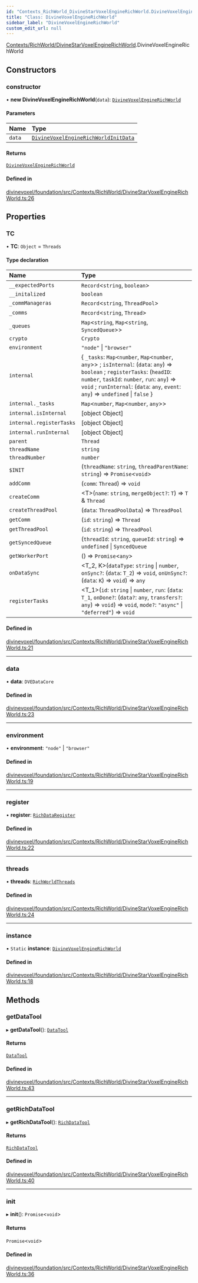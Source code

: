 ```yaml
---
id: "Contexts_RichWorld_DivineStarVoxelEngineRichWorld.DivineVoxelEngineRichWorld"
title: "Class: DivineVoxelEngineRichWorld"
sidebar_label: "DivineVoxelEngineRichWorld"
custom_edit_url: null
---
```


[Contexts/RichWorld/DivineStarVoxelEngineRichWorld](../modules/Contexts_RichWorld_DivineStarVoxelEngineRichWorld.md).DivineVoxelEngineRichWorld

## Constructors

### constructor

• **new DivineVoxelEngineRichWorld**(`data`): [`DivineVoxelEngineRichWorld`](Contexts_RichWorld_DivineStarVoxelEngineRichWorld.DivineVoxelEngineRichWorld.md)

#### Parameters

| Name | Type |
| :------ | :------ |
| `data` | [`DivineVoxelEngineRichWorldInitData`](../modules/Contexts_RichWorld_DivineStarVoxelEngineRichWorld.md#divinevoxelenginerichworldinitdata) |

#### Returns

[`DivineVoxelEngineRichWorld`](Contexts_RichWorld_DivineStarVoxelEngineRichWorld.DivineVoxelEngineRichWorld.md)

#### Defined in

[divinevoxel/foundation/src/Contexts/RichWorld/DivineStarVoxelEngineRichWorld.ts:26](https://github.com/lucasdamianjohnson/DivineVoxelEngine/blob/596fa7391478620ed460dfb4856ff0a763b91c49/divinevoxel/foundation/src/Contexts/RichWorld/DivineStarVoxelEngineRichWorld.ts#L26)

## Properties

### TC

• **TC**: `Object` = `Threads`

#### Type declaration

| Name | Type |
| :------ | :------ |
| `__expectedPorts` | `Record`\<`string`, `boolean`\> |
| `__initalized` | `boolean` |
| `_commManageras` | `Record`\<`string`, `ThreadPool`\> |
| `_comms` | `Record`\<`string`, `Thread`\> |
| `_queues` | `Map`\<`string`, `Map`\<`string`, `SyncedQueue`\>\> |
| `crypto` | `Crypto` |
| `environment` | ``"node"`` \| ``"browser"`` |
| `internal` | \{ `_tasks`: `Map`\<`number`, `Map`\<`number`, `any`\>\> ; `isInternal`: (`data`: `any`) => `boolean` ; `registerTasks`: (`headID`: `number`, `taskId`: `number`, `run`: `any`) => `void` ; `runInternal`: (`data`: `any`, `event`: `any`) => `undefined` \| ``false``  } |
| `internal._tasks` | `Map`\<`number`, `Map`\<`number`, `any`\>\> |
| `internal.isInternal` | [object Object] |
| `internal.registerTasks` | [object Object] |
| `internal.runInternal` | [object Object] |
| `parent` | `Thread` |
| `threadName` | `string` |
| `threadNumber` | `number` |
| `$INIT` | (`threadName`: `string`, `threadParentName`: `string`) => `Promise`\<`void`\> |
| `addComm` | (`comm`: `Thread`) => `void` |
| `createComm` | \<T\>(`name`: `string`, `mergeObject?`: `T`) => `T` & `Thread` |
| `createThreadPool` | (`data`: `ThreadPoolData`) => `ThreadPool` |
| `getComm` | (`id`: `string`) => `Thread` |
| `getThreadPool` | (`id`: `string`) => `ThreadPool` |
| `getSyncedQueue` | (`threadId`: `string`, `queueId`: `string`) => `undefined` \| `SyncedQueue` |
| `getWorkerPort` | () => `Promise`\<`any`\> |
| `onDataSync` | \<T_2, K\>(`dataType`: `string` \| `number`, `onSync?`: (`data`: `T_2`) => `void`, `onUnSync?`: (`data`: `K`) => `void`) => `any` |
| `registerTasks` | \<T_1\>(`id`: `string` \| `number`, `run`: (`data`: `T_1`, `onDone?`: (`data?`: `any`, `transfers?`: `any`) => `void`) => `void`, `mode?`: ``"async"`` \| ``"deferred"``) => `void` |

#### Defined in

[divinevoxel/foundation/src/Contexts/RichWorld/DivineStarVoxelEngineRichWorld.ts:21](https://github.com/lucasdamianjohnson/DivineVoxelEngine/blob/596fa7391478620ed460dfb4856ff0a763b91c49/divinevoxel/foundation/src/Contexts/RichWorld/DivineStarVoxelEngineRichWorld.ts#L21)

___

### data

• **data**: `DVEDataCore`

#### Defined in

[divinevoxel/foundation/src/Contexts/RichWorld/DivineStarVoxelEngineRichWorld.ts:23](https://github.com/lucasdamianjohnson/DivineVoxelEngine/blob/596fa7391478620ed460dfb4856ff0a763b91c49/divinevoxel/foundation/src/Contexts/RichWorld/DivineStarVoxelEngineRichWorld.ts#L23)

___

### environment

• **environment**: ``"node"`` \| ``"browser"``

#### Defined in

[divinevoxel/foundation/src/Contexts/RichWorld/DivineStarVoxelEngineRichWorld.ts:19](https://github.com/lucasdamianjohnson/DivineVoxelEngine/blob/596fa7391478620ed460dfb4856ff0a763b91c49/divinevoxel/foundation/src/Contexts/RichWorld/DivineStarVoxelEngineRichWorld.ts#L19)

___

### register

• **register**: [`RichDataRegister`](Contexts_RichWorld_RichDataRegister.RichDataRegister.md)

#### Defined in

[divinevoxel/foundation/src/Contexts/RichWorld/DivineStarVoxelEngineRichWorld.ts:22](https://github.com/lucasdamianjohnson/DivineVoxelEngine/blob/596fa7391478620ed460dfb4856ff0a763b91c49/divinevoxel/foundation/src/Contexts/RichWorld/DivineStarVoxelEngineRichWorld.ts#L22)

___

### threads

• **threads**: [`RichWorldThreads`](Contexts_RichWorld_Threads_RichWorldThreads.RichWorldThreads.md)

#### Defined in

[divinevoxel/foundation/src/Contexts/RichWorld/DivineStarVoxelEngineRichWorld.ts:24](https://github.com/lucasdamianjohnson/DivineVoxelEngine/blob/596fa7391478620ed460dfb4856ff0a763b91c49/divinevoxel/foundation/src/Contexts/RichWorld/DivineStarVoxelEngineRichWorld.ts#L24)

___

### instance

▪ `Static` **instance**: [`DivineVoxelEngineRichWorld`](Contexts_RichWorld_DivineStarVoxelEngineRichWorld.DivineVoxelEngineRichWorld.md)

#### Defined in

[divinevoxel/foundation/src/Contexts/RichWorld/DivineStarVoxelEngineRichWorld.ts:18](https://github.com/lucasdamianjohnson/DivineVoxelEngine/blob/596fa7391478620ed460dfb4856ff0a763b91c49/divinevoxel/foundation/src/Contexts/RichWorld/DivineStarVoxelEngineRichWorld.ts#L18)

## Methods

### getDataTool

▸ **getDataTool**(): [`DataTool`](Default_Tools_Data_DataTool.DataTool.md)

#### Returns

[`DataTool`](Default_Tools_Data_DataTool.DataTool.md)

#### Defined in

[divinevoxel/foundation/src/Contexts/RichWorld/DivineStarVoxelEngineRichWorld.ts:43](https://github.com/lucasdamianjohnson/DivineVoxelEngine/blob/596fa7391478620ed460dfb4856ff0a763b91c49/divinevoxel/foundation/src/Contexts/RichWorld/DivineStarVoxelEngineRichWorld.ts#L43)

___

### getRichDataTool

▸ **getRichDataTool**(): [`RichDataTool`](Contexts_RichWorld_Tools_RichDataTool.RichDataTool.md)

#### Returns

[`RichDataTool`](Contexts_RichWorld_Tools_RichDataTool.RichDataTool.md)

#### Defined in

[divinevoxel/foundation/src/Contexts/RichWorld/DivineStarVoxelEngineRichWorld.ts:40](https://github.com/lucasdamianjohnson/DivineVoxelEngine/blob/596fa7391478620ed460dfb4856ff0a763b91c49/divinevoxel/foundation/src/Contexts/RichWorld/DivineStarVoxelEngineRichWorld.ts#L40)

___

### init

▸ **init**(): `Promise`\<`void`\>

#### Returns

`Promise`\<`void`\>

#### Defined in

[divinevoxel/foundation/src/Contexts/RichWorld/DivineStarVoxelEngineRichWorld.ts:36](https://github.com/lucasdamianjohnson/DivineVoxelEngine/blob/596fa7391478620ed460dfb4856ff0a763b91c49/divinevoxel/foundation/src/Contexts/RichWorld/DivineStarVoxelEngineRichWorld.ts#L36)
